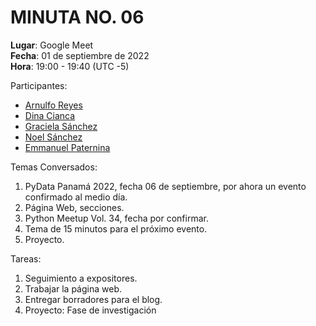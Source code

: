 # MINUTA NO. 06

**Lugar**: Google Meet  
**Fecha**: 01 de septiembre de 2022  
**Hora**: 19:00 - 19:40 (UTC -5)

Participantes:

-   [Arnulfo Reyes](https://www.linkedin.com/in/arnulfo-rh)
-   [Dina Cianca](https://www.linkedin.com/in/dina-cianca-9a3113210)
-   [Graciela Sánchez](<>)
-   [Noel Sánchez](https://www.linkedin.com/in/noel-s%C3%A1nchez-2945071ab)
-   [Emmanuel Paternina](https://www.linkedin.com/in/emmanuel-paternina-446a2734)

Temas Conversados:

1.  PyData Panamá 2022, fecha 06 de septiembre, por ahora un evento confirmado al medio día.
2.  Página Web, secciones.
3.  Python Meetup Vol. 34, fecha por confirmar.
4.  Tema de 15 minutos para el próximo evento.
5.  Proyecto.

Tareas:

1.  Seguimiento a expositores.
2.  Trabajar la página web.
3.  Entregar borradores para el blog.
4.  Proyecto: Fase de investigación
